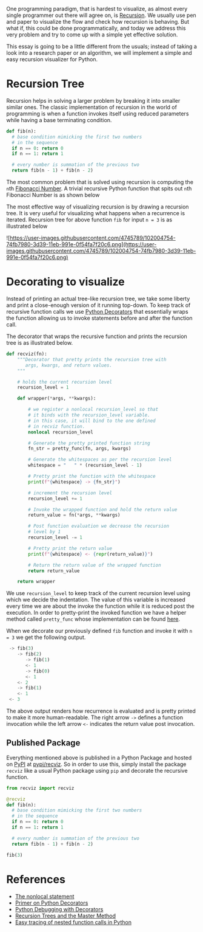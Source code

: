 One programming paradigm, that is hardest to visualize, as almost every single programmer out there will agree on, is [Recursion](https://en.wikipedia.org/wiki/Recursion_(computer_science)). We usually use pen and paper to visualize the flow and check how recursion is behaving. But what if, this could be done programmatically, and today we address this very problem and try to come up with a simple yet effective solution.

This essay is going to be a little different from the usuals; instead of taking a look into a research paper or an algorithm, we will implement a simple and easy recursion visualizer for Python.

# Recursion Tree

Recursion helps in solving a larger problem by breaking it into smaller similar ones. The classic implementation of recursion in the world of programming is when a function invokes itself using reduced parameters while having a base terminating condition.

```python
def fib(n):
  # base condition mimicking the first two numbers
  # in the sequence
  if n == 0: return 0
  if n == 1: return 1

  # every number is summation of the previous two
  return fib(n - 1) + fib(n - 2)
```

The most common problem that is solved using recursion is computing the `n`th [Fibonacci Number](https://en.wikipedia.org/wiki/Fibonacci_number). A trivial recursive Python function that spits out `n`th Fibonacci Number is as shown below

The most effective way of visualizing recursion is by drawing a recursion tree. It is very useful for visualizing what happens when a recurrence is iterated. Recursion tree for above function `fib` for input `n = 3` is as illustrated below

![https://user-images.githubusercontent.com/4745789/102004754-74fb7980-3d39-11eb-991e-0f54fa7f20c6.png](https://user-images.githubusercontent.com/4745789/102004754-74fb7980-3d39-11eb-991e-0f54fa7f20c6.png)

# Decorating to visualize

Instead of printing an actual tree-like recursion tree, we take some liberty and print a close-enough version of it running top-down. To keep track of recursive function calls we use [Python Decorators](https://realpython.com/primer-on-python-decorators/) that essentially wraps the function allowing us to invoke statements before and after the function call.

The decorator that wraps the recursive function and prints the recursion tree is as illustrated below.

```python
def recviz(fn):
    """Decorator that pretty prints the recursion tree with
       args, kwargs, and return values.
    """

    # holds the current recursion level
    recursion_level = 1

    def wrapper(*args, **kwargs):

        # we register a nonlocal recursion_level so that
        # it binds with the recursion_level variable.
        # in this case, it will bind to the one defined
        # in recviz function.
        nonlocal recursion_level

        # Generate the pretty printed function string
        fn_str = pretty_func(fn, args, kwargs)

        # Generate the whitespaces as per the recursion level
        whitespace = "   " * (recursion_level - 1)

        # Pretty print the function with the whitespace
        print(f"{whitespace} -> {fn_str}")

        # increment the recursion level
        recursion_level += 1

        # Invoke the wrapped function and hold the return value
        return_value = fn(*args, **kwargs)

        # Post function evaluation we decrease the recursion
        # level by 1
        recursion_level -= 1

        # Pretty print the return value
        print(f"{whitespace} <- {repr(return_value)}")

        # Return the return value of the wrapped function
        return return_value

    return wrapper
```

We use `recursion_level` to keep track of the current recursion level using which we decide the indentation. The value of this variable is increased every time we are about the invoke the function while it is reduced post the execution. In order to pretty-print the invoked function we have a helper method called `pretty_func` whose implementation can be found [here](https://github.com/arpitbbhayani/recviz/blob/master/src/recviz/rec.py).

When we decorate our previously defined `fib` function and invoke it with `n = 3` we get the following output.

```python
 -> fib(3)
    -> fib(2)
       -> fib(1)
       <- 1
       -> fib(0)
       <- 1
    <- 2
    -> fib(1)
    <- 1
 <- 3
```

The above output renders how recurrence is evaluated and is pretty printed to make it more human-readable. The right arrow `->` defines a function invocation while the left arrow `<-` indicates the return value post invocation.

## Published Package

Everything mentioned above is published in a Python Package and hosted on [PyPI](https://pypi.org/) at [pypi/recviz](https://pypi.org/project/recviz/). So in order to use this, simply install the package `recviz` like a usual Python package using `pip` and decorate the recursive function.

```python
from recviz import recviz

@recviz
def fib(n):
  # base condition mimicking the first two numbers
  # in the sequence
  if n == 0: return 0
  if n == 1: return 1

  # every number is summation of the previous two
  return fib(n - 1) + fib(n - 2)

fib(3)
```

# References

- [The nonlocal statement](https://docs.python.org/3/reference/simple_stmts.html#the-nonlocal-statement)
- [Primer on Python Decorators](https://realpython.com/primer-on-python-decorators/)
- [Python Debugging with Decorators](https://paulbutler.org/2008/python-debugging-with-decorators/)
- [Recursion Trees and the Master Method](https://www.cs.cornell.edu/courses/cs3110/2012sp/lectures/lec20-master/lec20.html)
- [Easy tracing of nested function calls in Python](https://eli.thegreenplace.net/2012/08/22/easy-tracing-of-nested-function-calls-in-python)
